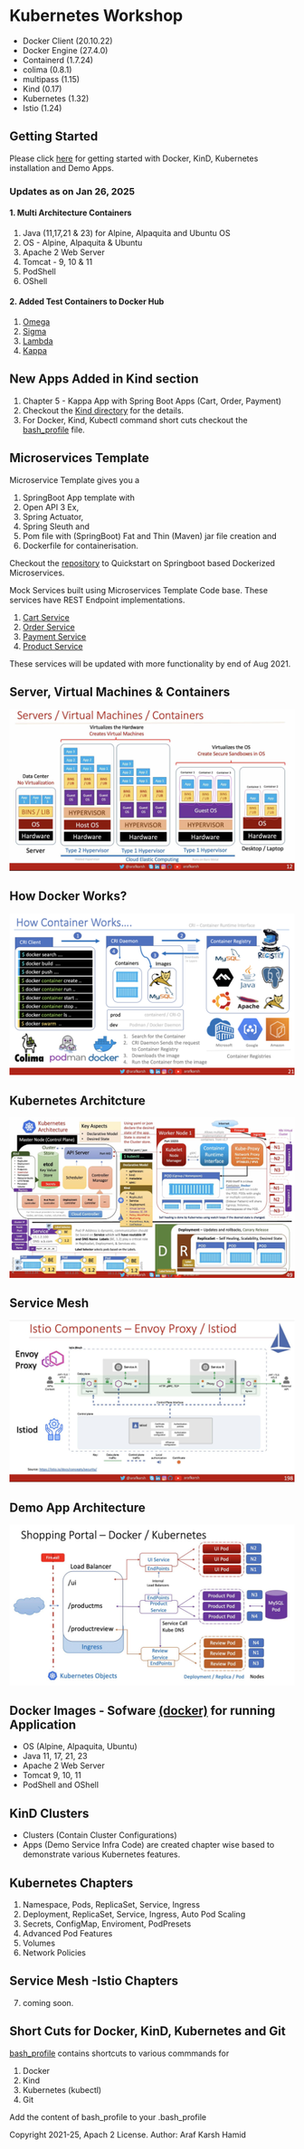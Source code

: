 # Kubernetes Workshop

- Docker Client (20.10.22)
- Docker Engine (27.4.0)
- Containerd (1.7.24)
- colima (0.8.1)
- multipass (1.15)
- Kind (0.17)
- Kubernetes (1.32)
- Istio (1.24)

##  Getting Started

Please click <a href="https://github.com/arafkarsh/k8s-quickstart/tree/main/kind">here</a> for getting started with Docker, KinD, Kubernetes installation and Demo Apps.

### Updates as on Jan 26, 2025

#### 1. Multi Architecture Containers

1. Java (11,17,21 & 23) for Alpine, Alpaquita and Ubuntu OS
2. OS - Alpine, Alpaquita & Ubuntu
3. Apache 2 Web Server
4. Tomcat - 9, 10 & 11
5. PodShell
6. OShell

#### 2. Added Test Containers to Docker Hub

1. <a href="https://hub.docker.com/r/arafkarsh/omega/tags">Omega</a>
2. <a href="https://hub.docker.com/r/arafkarsh/sigma/tags">Sigma</a>
3. <a href="https://hub.docker.com/r/arafkarsh/lambda/tags">Lambda</a>
4. <a href="https://hub.docker.com/r/arafkarsh/kappa/tags">Kappa</a>

## New Apps Added in Kind section

1. Chapter 5 - Kappa App with Spring Boot Apps (Cart, Order, Payment)
2. Checkout the <a href="https://github.com/arafkarsh/k8s-quickstart/tree/main/kind">Kind directory</a> for the details.
3. For Docker, Kind, Kubectl command short cuts checkout the <a href="https://github.com/arafkarsh/k8s-quickstart/blob/main/bash_profile">bash_profile</a> file.

## Microservices Template

Microservice Template gives you a

1. SpringBoot App template with
2. Open API 3 Ex,
3. Spring Actuator,
4. Spring Sleuth and
5. Pom file with (SpringBoot) Fat and Thin (Maven) jar file creation and
6. Dockerfile for containerisation.

Checkout the <a href="https://github.com/arafkarsh/ms-quickstart">repository</a> to Quickstart on Springboot based Dockerized Microservices.

Mock Services built using Microservices Template Code base. These services have REST Endpoint implementations.

1. <a href="https://github.com/arafkarsh/mock-cart">Cart Service</a>
2. <a href="https://github.com/arafkarsh/mock-order">Order Service</a>
3. <a href="https://github.com/arafkarsh/mock-payment">Payment Service</a>
4. <a href="https://github.com/arafkarsh/mock-product">Product Service</a>

These services will be updated with more functionality by end of Aug 2021.

## Server, Virtual Machines & Containers

![Containers](https://raw.githubusercontent.com/arafkarsh/k8s-quickstart/main/diagrams/Servers-VMs-Containers.jpg)

##  How Docker Works?

![Docker](https://raw.githubusercontent.com/arafkarsh/k8s-quickstart/main/diagrams/How-Docker-Works.png)

## Kubernetes Architcture

![K8s Architecture](https://raw.githubusercontent.com/arafkarsh/k8s-quickstart/main/diagrams/K8s-Arch.jpg)

## Service Mesh

![Service Mesh](https://raw.githubusercontent.com/arafkarsh/k8s-quickstart/main/diagrams/Istio-Components.jpg)

##  Demo App Architecture

![Shopping Portal](https://raw.githubusercontent.com/arafkarsh/k8s-quickstart/main/diagrams/K8s-Demo-1.jpg)

## Docker Images - Sofware <a href="https://github.com/arafkarsh/k8s-quickstart/tree/main/docker">(docker)</a> for running Application

- OS (Alpine, Alpaquita, Ubuntu)
- Java 11, 17, 21, 23
- Apache 2 Web Server
- Tomcat 9, 10, 11
- PodShell and OShell

## KinD Clusters

- Clusters (Contain Cluster Configurations)
- Apps (Demo Service Infra Code) are created chapter wise based to demonstrate various Kubernetes features.

## Kubernetes Chapters

1. Namespace, Pods, ReplicaSet, Service, Ingress
2. Deployment, ReplicaSet, Service, Ingress, Auto Pod Scaling
3. Secrets, ConfigMap, Enviroment, PodPresets
4. Advanced Pod Features
5. Volumes
6. Network Policies

## Service Mesh -Istio Chapters

7. coming soon.

## Short Cuts for Docker, KinD, Kubernetes and Git

<a href="https://github.com/arafkarsh/k8s-quickstart/blob/master/bash_profile">bash_profile</a> contains shortcuts to various commmands for

1. Docker
2. Kind
3. Kubernetes (kubectl)
4. Git

Add the content of bash_profile to your .bash_profile


Copyright 2021-25, Apach 2 License. Author: Araf Karsh Hamid
